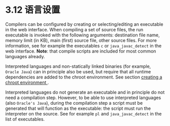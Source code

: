 # 3.12 语言设置

Compilers can be configured by creating or selecting/editing an executable in the web interface. When compiling a set of source files, the run executable is invoked with the following arguments: destination file name, memory limit (in KB), main (first) source file, other source files. For more information, see for example the executables `c` or `java_javac_detect` in the web interface. **Note**: that compile scripts are included for most common languages already.

Interpreted languages and non-statically linked binaries (for example, `Oracle Java`) can in principle also be used, but require that all runtime dependencies are added to the chroot environment. See section <a href="3.7-installation-of-a-judgehost.md#chroot">creating a chroot environment </a>.

Interpreted languages do not generate an executable and in principle do not need a compilation step. However, to be able to use interpreted languages (also `Oracle's Java`), during the compilation step a script must be generated that will function as the executable: the script must run the interpreter on the source. See for example `pl` and `java_javac_detect` in the list of executables.

